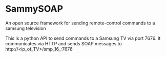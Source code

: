 SammySOAP
=========

An open source framework for sending remote-control commands to a samsung television

This is a python API to send commands to a Samsung TV via port 7676. It communicates via HTTP and sends SOAP messages
to http://<ip_of_TV>/smp_16_:7676
